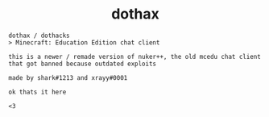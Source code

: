 <div align="center">
 <h1>
   dothax
  </h1>
  </div>
  
 ```
 dothax / dothacks
 > Minecraft: Education Edition chat client
 
 this is a newer / remade version of nuker++, the old mcedu chat client
 that got banned because outdated exploits
 
 made by shark#1213 and xrayy#0001
 
 ok thats it here
 
 <3
 ```
